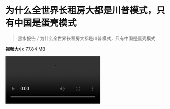 # 为什么全世界长租房大都是川普模式，只有中国是蛋壳模式

> 黑水报告 / 为什么全世界长租房大都是川普模式，只有中国是蛋壳模式

**视频大小**: 77.84 MB

<div class="video"><video src="https://file.hsyhx.top/video/黑水报告/为什么全世界长租房大都是川普模式，只有中国是蛋壳模式.mp4" controls preload>🤔 您的浏览器不支持 video 标签</video></div>